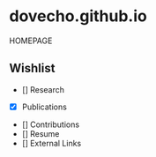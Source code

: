 # dovecho.github.io
HOMEPAGE

## Wishlist
- []  Research
- [x]  Publications
- []  Contributions
- []  Resume
- []  External Links